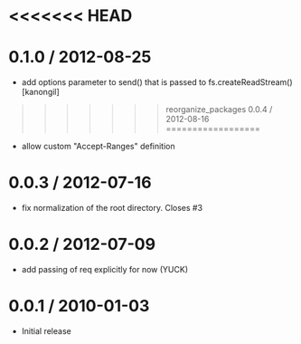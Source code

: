 
<<<<<<< HEAD
=======
0.1.0 / 2012-08-25 
==================

  * add options parameter to send() that is passed to fs.createReadStream() [kanongil]

>>>>>>> reorganize_packages
0.0.4 / 2012-08-16 
==================

  * allow custom "Accept-Ranges" definition

0.0.3 / 2012-07-16 
==================

  * fix normalization of the root directory. Closes #3

0.0.2 / 2012-07-09 
==================

  * add passing of req explicitly for now (YUCK)

0.0.1 / 2010-01-03
==================

  * Initial release
